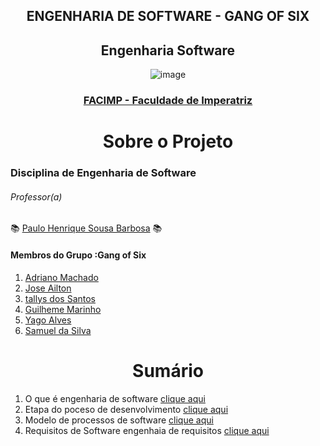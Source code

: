 

<div align="center">
  <h2>ENGENHARIA DE SOFTWARE - GANG OF SIX</h2>
</div>

<div align="center">
  <h2>Engenharia Software </h2>
  
  ![image](https://user-images.githubusercontent.com/61589386/117751503-9a5ab980-b1eb-11eb-8e98-8f2b58a28f46.png) 
  
  ### [FACIMP - Faculdade de Imperatriz](https://github.com/NT-Facimp)
</div>


  
  
<div align="center">
<h1> Sobre o Projeto </h1>
</div> 
  
 ### Disciplina de Engenharia de Software
 
 ###### *Professor(a)*
  :books: [Paulo Henrique Sousa Barbosa](https://github.com/agenteph) :books:
  


<h4>Membros do Grupo :Gang of Six </h4>

  1. [Adriano Machado](https://github.com/Adriano888)
  2. [Jose Ailton](https://github.com/AiltonOliver)
  3. [tallys dos Santos](https://github.com/tllystroller)
  4. [Guilheme Marinho](https://github.com/GuilherAndrad)
  5. [Yago Alves ](https://github.com/Yago-Captain)
  6. [Samuel da Silva](https://github.com/Smk3Br)
  
  
<div align="center">
<h1> Sumário </h1>
</div> 

1. O que é engenharia de software [clique aqui](https://github.com/tllystroller/Engenharia-de-Software-Gang-of-Six/wiki)
2. Etapa do poceso de desenvolvimento [clique aqui](https://github.com/tllystroller/Engenharia-de-Software-Gang-of-Six/wiki)
3. Modelo de processos de software [clique aqui](https://github.com/tllystroller/Engenharia-de-Software-Gang-of-Six/wiki)
4. Requisitos de Software engenhaia de requisitos [clique aqui](https://github.com/tllystroller/Engenharia-de-Software-Gang-of-Six/wiki)
